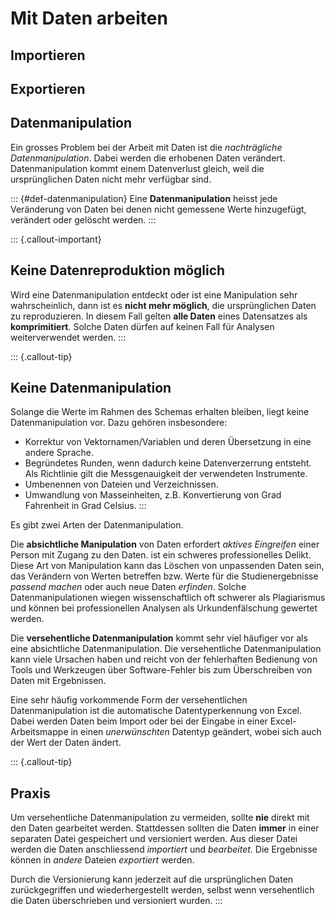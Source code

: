 # Mit Daten arbeiten

## Importieren

## Exportieren

## Datenmanipulation

Ein grosses Problem bei der Arbeit mit Daten ist die *nachträgliche Datenmanipulation*. Dabei werden die erhobenen Daten verändert. Datenmanipulation kommt einem Datenverlust gleich, weil die ursprünglichen Daten nicht mehr verfügbar sind. 

::: {#def-datenmanipulation}
Eine **Datenmanipulation** heisst jede Veränderung von Daten bei denen nicht gemessene Werte hinzugefügt, verändert oder gelöscht werden.
:::

::: {.callout-important}
## Keine Datenreproduktion möglich
Wird eine Datenmanipulation entdeckt oder ist eine Manipulation sehr wahrscheinlich, dann ist es **nicht mehr möglich**, die ursprünglichen Daten zu reproduzieren. In diesem Fall gelten **alle Daten** eines Datensatzes als **komprimitiert**. Solche Daten dürfen auf keinen Fall für Analysen weiterverwendet werden.
:::

::: {.callout-tip}
## Keine Datenmanipulation
Solange die Werte im Rahmen des Schemas erhalten bleiben, liegt keine Datenmanipulation vor. Dazu gehören insbesondere:

- Korrektur von Vektornamen/Variablen und deren Übersetzung in eine andere Sprache.
- Begründetes Runden, wenn dadurch keine Datenverzerrung entsteht. Als Richtlinie gilt die Messgenauigkeit der verwendeten Instrumente.
- Umbenennen von Dateien und Verzeichnissen.
- Umwandlung von Masseinheiten, z.B. Konvertierung von Grad Fahrenheit in Grad Celsius.
:::

Es gibt zwei Arten der Datenmanipulation. 

Die **absichtliche Manipulation** von Daten erfordert *aktives Eingreifen* einer Person mit Zugang zu den Daten. ist ein schweres professionelles Delikt. Diese Art von Manipulation kann das Löschen von unpassenden Daten sein, das Verändern von Werten betreffen bzw. Werte für die Studienergebnisse *passend machen* oder auch neue Daten *erfinden*. Solche Datenmanipulationen wiegen wissenschaftlich oft schwerer als Plagiarismus und können bei professionellen Analysen als Urkundenfälschung gewertet werden.

Die **versehentliche Datenmanipulation** kommt sehr viel häufiger vor als eine absichtliche Datenmanipulation. Die versehentliche Datenmanipulation kann viele Ursachen haben und reicht von der fehlerhaften Bedienung von Tools und Werkzeugen über Software-Fehler bis zum Überschreiben von Daten mit Ergebnissen. 

Eine sehr häufig vorkommende Form der versehentlichen Datenmanipulation ist die automatische Datentyperkennung von Excel. Dabei werden Daten beim Import oder bei der Eingabe in einer Excel-Arbeitsmappe in einen *unerwünschten* Datentyp geändert, wobei sich auch der Wert der Daten ändert. 

::: {.callout-tip}
## Praxis
Um versehentliche Datenmanipulation zu vermeiden, sollte **nie** direkt mit den Daten gearbeitet werden. Stattdessen sollten die Daten **immer** in einer separaten Datei gespeichert und versioniert werden. Aus dieser Datei werden die Daten anschliessend *importiert* und *bearbeitet*. Die Ergebnisse können in *andere* Dateien *exportiert* werden.

Durch die Versionierung kann jederzeit auf die ursprünglichen Daten zurückgegriffen und wiederhergestellt werden, selbst wenn versehentlich die Daten überschrieben und versioniert wurden. 
::: 